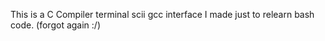 This is a C Compiler terminal scii gcc interface I made just to relearn bash code. (forgot again :/)

